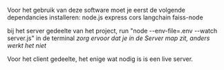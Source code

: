 Voor het gebruik van deze software moet je eerst de volgende dependancies installeren:
node.js
express
cors
langchain
faiss-node

bij het server gedeelte van het project, run "node --env-file=.env --watch server.js" in de terminal *zorg ervoor dat je in de Server map zit, anders werkt het niet*

Voor het client gedeelte, het enige wat nodig is is een live server.
